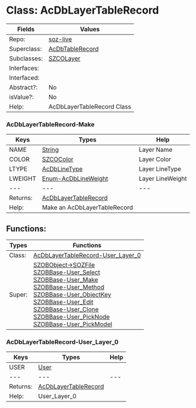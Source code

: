 
# Class:	AcDbLayerTableRecord

| Fields | Values |
| --------- | --------- |
| Repo: | [soz-live](/repos/soz-live.html) |
| Superclass: | [AcDbTableRecord](AcDbTableRecord.html) |
| Subclasses: | [SZCOLayer](SZCOLayer.html) |
| Interfaces: |  |
| Interfaced: |  |
| Abstract?: | No |
| isValue?: | No |
| Help: | AcDbLayerTableRecord Class |

### AcDbLayerTableRecord-Make

| Keys | Types | Help |
| --------- | --------- | --------- |
| NAME | [String](String.html) | Layer Name |
| COLOR | [SZCOColor](SZCOColor.html) | Layer Color |
| LTYPE | [AcDbLineType](AcDbLineType.html) | Layer LineType |
| LWEIGHT | [Enum-AcDbLineWeight](Enum-AcDbLineWeight.html) | Layer LineWeight |
| --- | --- | --- |
| Returns: | [AcDbLayerTableRecord](AcDbLayerTableRecord.html) |
| Help: | Make an AcDbLayerTableRecord |


## Functions:

| Types | Functions |
| --------- | --------- |
| Class: | [AcDbLayerTableRecord-User_Layer_0](#AcDbLayerTableRecord-User_Layer_0) |
| Super: | [SZOBObject->SOZFile](SZOBObject.html) <br> [SZOBBase-User_Select](SZOBBase.html) <br> [SZOBBase-User_Make](SZOBBase.html) <br> [SZOBBase-User_Method](SZOBBase.html) <br> [SZOBBase-User_ObjectKey](SZOBBase.html) <br> [SZOBBase-User_Edit](SZOBBase.html) <br> [SZOBBase-User_Clone](SZOBBase.html) <br> [SZOBBase-User_PickNode](SZOBBase.html) <br> [SZOBBase-User_PickModel](SZOBBase.html) |


### AcDbLayerTableRecord-User_Layer_0

| Keys | Types | Help |
| --------- | --------- | --------- |
| USER | [User](User.html) |  |
| --- | --- | --- |
| Returns: | [AcDbLayerTableRecord](AcDbLayerTableRecord.html) |
| Help: | User_Layer_0 |

